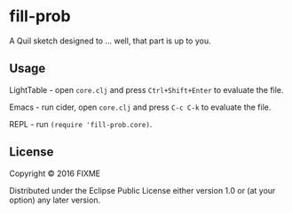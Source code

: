 # fill-prob

A Quil sketch designed to ... well, that part is up to you.

## Usage

LightTable - open `core.clj` and press `Ctrl+Shift+Enter` to evaluate the file.

Emacs - run cider, open `core.clj` and press `C-c C-k` to evaluate the file.

REPL - run `(require 'fill-prob.core)`.

## License

Copyright © 2016 FIXME

Distributed under the Eclipse Public License either version 1.0 or (at
your option) any later version.
